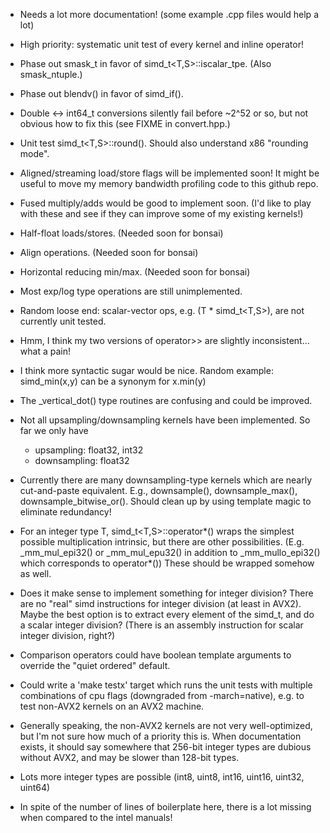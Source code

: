 - Needs a lot more documentation!  (some example .cpp files would help a lot)

- High priority: systematic unit test of every kernel and inline operator!

- Phase out smask_t in favor of simd_t<T,S>::iscalar_tpe.  (Also smask_ntuple.)

- Phase out blendv() in favor of simd_if().

- Double <-> int64_t conversions silently fail before ~2^52 or so, but not obvious
  how to fix this (see FIXME in convert.hpp.)

- Unit test simd_t<T,S>::round().  Should also understand x86 "rounding mode".

- Aligned/streaming load/store flags will be implemented soon!
  It might be useful to move my memory bandwidth profiling code to this github repo.

- Fused multiply/adds would be good to implement soon.
  (I'd like to play with these and see if they can improve some of my existing kernels!)

- Half-float loads/stores.  (Needed soon for bonsai)

- Align operations.  (Needed soon for bonsai)

- Horizontal reducing min/max.  (Needed soon for bonsai)

- Most exp/log type operations are still unimplemented.

- Random loose end: scalar-vector ops, e.g. (T * simd_t<T,S>), are not currently unit tested.

- Hmm, I think my two versions of operator>> are slightly inconsistent... what a pain!

- I think more syntactic sugar would be nice.
  Random example: simd_min(x,y) can be a synonym for x.min(y)

- The _vertical_dot() type routines are confusing and could be improved.

- Not all upsampling/downsampling kernels have been implemented.  So far we only have
     - upsampling: float32, int32
     - downsampling: float32

- Currently there are many downsampling-type kernels which are nearly cut-and-paste equivalent.
  E.g., downsample(), downsample_max(), downsample_bitwise_or().
  Should clean up by using template magic to eliminate redundancy!

- For an integer type T, simd_t<T,S>::operator*() wraps the simplest possible multiplication
  intrinsic, but there are other possibilities.  (E.g. _mm_mul_epi32() or _mm_mul_epu32()
  in addition to _mm_mullo_epi32() which corresponds to operator*())  These should be
  wrapped somehow as well.

- Does it make sense to implement something for integer division?
  There are no "real" simd instructions for integer division (at least in AVX2).  Maybe the 
  best option is to extract every element of the simd_t, and do a scalar integer division?
  (There is an assembly instruction for scalar integer division, right?)

- Comparison operators could have boolean template arguments to override the "quiet ordered" default.

- Could write a 'make testx' target which runs the unit tests with multiple combinations of cpu flags
  (downgraded from -march=native), e.g. to test non-AVX2 kernels on an AVX2 machine.

- Generally speaking, the non-AVX2 kernels are not very well-optimized, but I'm not sure how much of a priority this is.
  When documentation exists, it should say somewhere that 256-bit integer types are dubious without AVX2, and may be slower than 128-bit types.

- Lots more integer types are possible (int8, uint8, int16, uint16, uint32, uint64)

- In spite of the number of lines of boilerplate here, there is a lot missing when compared to the intel manuals!
